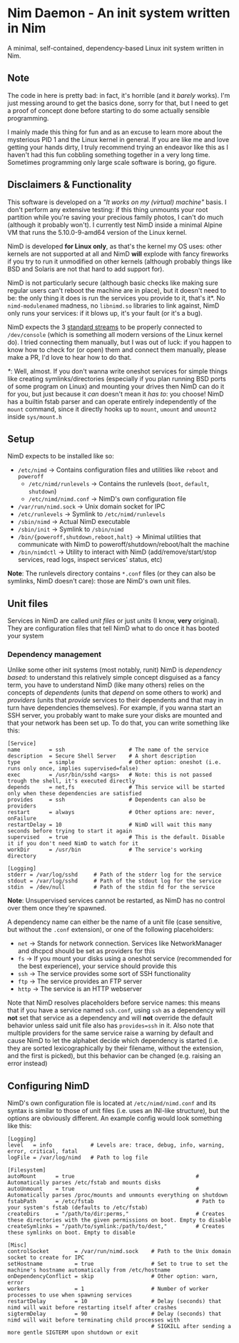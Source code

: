 # Nim Daemon - An init system written in Nim
A minimal, self-contained, dependency-based Linux init system written in Nim.

## Note

The code in here is pretty bad: in fact, it's horrible (and it _barely_ works). I'm just messing around to get the basics done, sorry for that, 
but I need to get a proof of concept done before starting to do some actually sensible programming.

I mainly made this thing for fun and as an excuse to learn more about the mysterious PID 1 and the Linux kernel in general. If you are like me
and love getting your hands dirty, I truly recommend trying an endeavor like this as I haven't had this fun cobbling something together in a very
long time. Sometimes programming only large scale software is boring, go figure.

## Disclaimers & Functionality

This software is developed on a _"It works on my (virtual) machine"_ basis. I don't perform any extensive testing: if this thing unmounts your
root partition while you're saving your precious family photos, I can't do much (although it probably won't). I currently test NimD inside a
minimal Alpine VM that runs the 5.10.0-9-amd64 version of the Linux kernel.

NimD is developed **for Linux only**, as that's the kernel my OS uses: other kernels are not supported at all and NimD **will** explode with fancy
fireworks if you try to run it unmodified on other kernels (although probably things like BSD and Solaris are not that hard to add support for).

NimD is not particularly secure (although basic checks like making sure regular users can't reboot the machine are in place), but it doesn't need to be: the only thing it does is run the services you provide to it, that's it*. No `nimd-modulenamed` madness, no `libnimd.so` libraries to link against, NimD only runs your services: if it blows up, it's your fault (or it's a bug).

NimD expects the 3 [standard streams](https://en.wikipedia.org/wiki/Standard_streams) to be properly connected to `/dev/console` (which is something all modern versions of the Linux kernel do). I tried connecting them manually, but I was out of luck: if you happen to  know how to check for (or open) them and connect them manually, please make a PR, I'd love to hear how to do that.

_*_: Well, almost. If you don't wanna write oneshot services for simple things like creating symlinks/directories (especially if you plan running BSD ports of
some program on Linux) and mounting your drives then NimD can do it for you, but just because it _can_ doesn't mean it _has to_: you choose! NimD has a builtin
fstab parser and can operate entirely independently of the `mount` command, since it directly hooks up to `mount`, `umount` and `umount2` inside `sys/mount.h`

## Setup

NimD expects to be installed like so:
- `/etc/nimd` -> Contains configuration files and utilities like `reboot` and `poweroff`
    - `/etc/nimd/runlevels` -> Contains the runlevels (`boot`, `default`, `shutdown`)
    - `/etc/nimd/nimd.conf` -> NimD's own configuration file
- `/var/run/nimd.sock` -> Unix domain socket for IPC
- `/etc/runlevels` -> Symlink to `/etc/nimd/runlevels`
- `/sbin/nimd` -> Actual NimD executable
- `/sbin/init` -> Symlink to `/sbin/nimd`
- `/bin/{poweroff,shutdown,reboot,halt}`  -> Minimal utilities that communicate with NimD to poweroff/shutdown/reboot/halt the machine
- `/bin/nimdctl` -> Utility to interact with NimD (add/remove/start/stop services, read logs, inspect services' status, etc)


__Note__: The runlevels directory contains `*.conf` files (or they can also be symlinks, NimD doesn't care): those are NimD's own unit files.


## Unit files

Services in NimD are called _unit files_ or just _units_ (I know, __very__ original). They are configuration files that tell NimD what to do once
it has booted your system

### Dependency management

Unlike some other init systems (most notably, runit) NimD is _dependency based_: to understand this relatively simple concept disguised as a fancy term,
you have to understand NimD (like many others) relies on the concepts of _dependents_ (units that _depend_ on some others to work) and _providers_ (units 
that _provide_ services to their dependents and that may in turn have dependencies themselves). For example, if you wanna start an SSH server, you probably
want to make sure your disks are mounted and that your network has been set up. To do that, you can write something like this:

```
[Service]
name         = ssh                    # The name of the service
description  = Secure Shell Server    # A short description
type         = simple                 # Other option: oneshot (i.e. runs only once, implies supervised=false)
exec         = /usr/bin/sshd <args>   # Note: this is not passed trough the shell, it's executed directly
depends      = net,fs                 # This service will be started only when these dependencies are satisfied
provides     = ssh                    # Dependents can also be providers
restart      = always                 # Other options are: never, onFailure
restartDelay = 10                     # NimD will wait this many seconds before trying to start it again
supervised   = true                   # This is the default. Disable it if you don't need NimD to watch for it
workDir      = /usr/bin               # The service's working directory 

[Logging]
stderr = /var/log/sshd     # Path of the stderr log for the service
stdout = /var/log/sshd     # Path of the stdout log for the service
stdin  = /dev/null         # Path of the stdin fd for the service
```

__Note__: Unsupervised services cannot be restarted, as NimD has no control over them once they're spawned.


A dependency name can either be the name of a unit file (case sensitive, but without the `.conf` extension), or one of the following placeholders:
- `net` -> Stands for network connection. Services like NetworkManager and dhcpcd should be set as providers for this
- `fs`  -> If you mount your disks using a oneshot service (recommended for the best experience), your service should provide this
- `ssh` -> The service provides some sort of SSH functionality
- `ftp` -> The service provides an FTP server
- `http` -> The service is an HTTP webserver

Note that NimD resolves placeholders before service names: this means that if you have a service named `ssh.conf`, using `ssh` as 
a dependency will __not__ set that service as a dependency and will __not__ override the default behavior unless said unit file also has
`provides=ssh` in it. Also note that multiple providers for the same service raise a warning by default and cause NimD to let the alphabet decide 
which dependency is started (i.e. they are sorted lexicographically by their filename, without the extension, and the first is picked), but this
behavior can be changed (e.g. raising an error instead)

## Configuring NimD

NimD's own configuration file is located at `/etc/nimd/nimd.conf` and its syntax is similar to those of unit files (i.e. uses an
INI-like structure), but the options are obviously different. An example config would look something like this:

```
[Logging]
level   = info            # Levels are: trace, debug, info, warning, error, critical, fatal
logFile = /var/log/nimd   # Path to log file

[Filesystem]
autoMount      = true                                      # Automatically parses /etc/fstab and mounts disks
autoUnmount    = true                                      # Automatically parses /proc/mounts and unmounts everything on shutdown
fstabPath      = /etc/fstab                                # Path to your system's fstab (defaults to /etc/fstab)
createDirs     = "/path/to/dir:perms,"                     # Creates these directories with the given permissions on boot. Empty to disable
createSymlinks = "/path/to/symlink:/path/to/dest,"         # Creates these symlinks on boot. Empty to disable

[Misc]
controlSocket        = /var/run/nimd.sock    # Path to the Unix domain socket to create for IPC
setHostname          = true                  # Set to true to set the machine's hostname automatically from /etc/hostname
onDependencyConflict = skip                  # Other option: warn, error  
workers              = 1                     # Number of worker processes to use when spawning services
restartDelay         = 10                    # Delay (seconds) that nimd will wait before restarting itself after crashes
sigtermDelay         = 90                    # Delay (seconds) that nimd will wait before terminating child processes with
                                             # SIGKILL after sending a more gentle SIGTERM upon shutdown or exit              
```